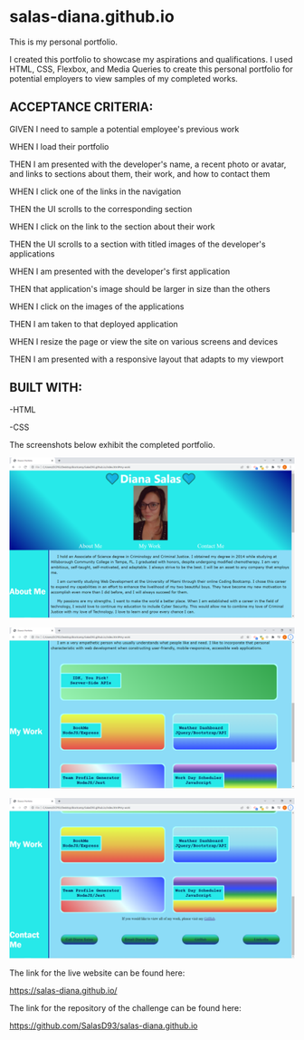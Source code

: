 # salas-diana.github.io
This is my personal portfolio.


I created this portfolio to showcase my aspirations and qualifications.
I used HTML, CSS, Flexbox, and Media Queries to create this personal portfolio for potential employers to view samples of my completed works.


## ACCEPTANCE CRITERIA:

GIVEN I need to sample a potential employee's previous work

WHEN I load their portfolio

THEN I am presented with the developer's name, a recent photo or avatar, and links to sections about them, their work, and how to contact them

WHEN I click one of the links in the navigation

THEN the UI scrolls to the corresponding section

WHEN I click on the link to the section about their work

THEN the UI scrolls to a section with titled images of the developer's applications

WHEN I am presented with the developer's first application

THEN that application's image should be larger in size than the others

WHEN I click on the images of the applications

THEN I am taken to that deployed application

WHEN I resize the page or view the site on various screens and devices

THEN I am presented with a responsive layout that adapts to my viewport


## BUILT WITH:

-HTML

-CSS


The screenshots below exhibit the completed portfolio.

![Homework Screenshot 1](https://github.com/SalasD93/salas-diana.github.io/blob/main/assets/screenshots/ch2-screenshot1.png?raw=true)

![Homework Screenshot 2](https://github.com/SalasD93/salas-diana.github.io/blob/main/assets/screenshots/ch2-screenshot2.png?raw=true)

![Homework Screenshot 3](https://github.com/SalasD93/salas-diana.github.io/blob/main/assets/screenshots/ch2-screenshot3.png?raw=true)


The link for the live website can be found here:

https://salas-diana.github.io/

The link for the repository of the challenge can be found here:

https://github.com/SalasD93/salas-diana.github.io
